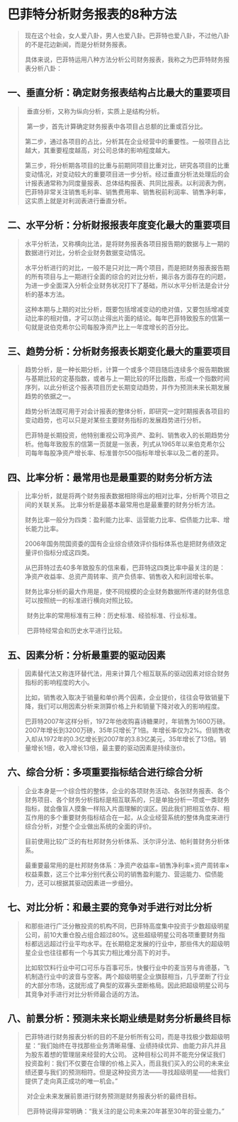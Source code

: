# 巴菲特分析财务报表的8种方法

>   ​		现在这个社会，女人爱八卦，男人也爱八卦。巴菲特也爱八卦，不过他八卦的不是花边新闻，而是分析财务报表。
>
>   ​		具体来说，巴菲特运用八种方法分析公司财务报表，我称之为巴菲特财务报表分析八卦：

## 一、垂直分析：确定财务报表结构占比最大的重要项目

>   ​		垂直分析，又称为纵向分析，实质上是结构分析。
>
>   ​		第一步，首先计算确定财务报表中各项目占总额的比重或百分比。
>
>   ​		第二步，通过各项目的占比，分析其在企业经营中的重要性。一般项目占比越大，其重要程度越高，对公司总体的影响程度越大。
>
>   ​		第三步，将分析期各项目的比重与前期同项目比重对比，研究各项目的比重变动情况，对变动较大的重要项目进一步分析。经过垂直分析法处理后的会计报表通常称为同度量报表、总体结构报表、共同比报表。以利润表为例，巴菲特非常关注销售毛利率、销售费用率、销售税前利润率、销售净利率，这实质上就是对利润表进行垂直分析。

## 二、水平分析：分析财报报表年度变化最大的重要项目

>   ​		水平分析法，又称横向比法，是将财务报表各项目报告期的数据与上一期的数据进行对比，分析企业财务数据变动情况。
>
>   ​		水平分析进行的对比，一般不是只对比一两个项目，而是把财务报表报告期的所有项目与上一期进行全面的综合的对比分析，揭示各方面存在的问题，为进一步全面深入分析企业财务状况打下了基础，所以水平分析法是会计分析的基本方法。
>
>   ​		这种本期与上期的对比分析，既要包括增减变动的绝对值，又要包括增减变动比率的相对值，才可以防止得出片面的结论。每年巴菲特致股东的信第一句就是说伯克希尔公司每股净资产比上一年度增长的百分比。

## 三、趋势分析：分析财务报表长期变化最大的重要项目

>   ​		趋势分析，是一种长期分析，计算一个或多个项目随后连续多个报告期数据与基期比较的定基指数，或者与上一期比较的环比指数，形成一个指数时间序列，以此分析这个报表项目历史长期变动趋势，并作为预测未来长期发展趋势的依据之一。
>
>   ​		趋势分析法既可用于对会计报表的整体分析，即研究一定时期报表各项目的变动趋势，也可以只是对某些主要财务指标的发展趋势进行分析。
>
>   ​		巴菲特是长期投资，他特别重视公司净资产、盈利、销售收入的长期趋势分析。他每年致股东的信第一页就是一张表，列式从1965年以来伯克希尔公司每年每股净资产增长率、标准普尔500指标年增长率以及二者的差异。

## 四、比率分析：最常用也是最重要的财务分析方法

>   ​		比率分析，就是将两个财务报表数据相除得出的相对比率，分析两个项目之间的关联关系。		比率分析是最基本最常用也是最重要的财务分析方法。
>
>   ​		财务比率一般分为四类：盈利能力比率、运营能力比率、偿债能力比率、增长能力比率。
>
>   ​		2006年国务院国资委的国有企业综合绩效评价指标体系也是把财务绩效定量评价指标分成这四类。
>
>   ​		从巴菲特过去40多年致股东的信来看，巴菲特这四类比率中最关注的是：净资产收益率、总资产周转率、资产负债率、销售收入和利润增长率。
>
>   ​		财务比率分析的最大作用是，使不同规模的企业财务数据所传递的财务信息可以按照统一的标准进行横向对照比较。
>
>   ​		财务比率的常用标准有三种：历史标准、经验标准、行业标准。
>
>   ​		巴菲特经常会和历史水平进行比较。

## 五、因素分析：分析最重要的驱动因素

>   ​		因素替代法又称连环替代法，用来计算几个相互联系的驱动因素对综合财务指标的影响程度的大小。
>
>   ​		比如，销售收入取决于销量和单价两个因素，企业提价，往往会导致销量下降，我们可以用因素分析来测算价格上升和销量下降对收入的影响程度。
>
>   ​		巴菲特2007年这样分析，1972年他收购喜诗糖果时，年销售为1600万磅。2007年增长到3200万磅，35年只增长了1倍。年增长率仅为2%。但销售收入却从1972年的0.3亿增长到2007年的3.83亿美元，35年增长了13倍。销量增长1倍，收入增长13倍，最主要的驱动因素是持续涨价。

## 六、综合分析：多项重要指标结合进行综合分析

>   ​		企业本身是一个综合性的整体，企业的各项财务活动、各张财务报表、各个财务项目、各个财务分析指标是相互联系的，只是单独分析一项或一类财务指标，就会像盲人摸象一样陷入片面理解的误区。因此我们把相互依存、相互作用的多个重要财务指标结合在一起，从企业经营系统的整体角度来进行综合分析，对整个企业做出系统的全面的评价。
>
>   ​		目前使用比较广泛的有杜邦财务分析体系、沃尔评分法、帕利普财务分析体系。
>
>   ​		最重要最常用的是杜邦财务体系：净资产收益率=销售净利率×资产周转率×权益乘数，这三个比率分别代表公司的销售盈利能力、营运能力、偿债能力，还可以根据其驱动因素进一步细分。

## 七、对比分析：和最主要的竞争对手进行对比分析

>   ​		和那些进行广泛分散投资的机构不同，巴菲特高度集中投资于少数超级明星公司，前10大重仓股占组合超过80%。这些超级明星公司各项重要财务指标都远远超过行业平均水平。在长期稳定发展的行业中，那些伟大的超级明星企业也往往都有一个与其实力相比难分高下的对手。
>
>   ​		比如软饮料行业中可口可乐与百事可乐，快餐行业中的麦当劳与肯德基，飞机制造行业中的波音与空客。两个超级明星企业旗鼓相当，几乎垄断了行业的大部分市场，这就形成了典型的双寡头垄断格局。因此把超级明星公司与其竞争对手进行对比分析师最合适的方法。

## 八、前景分析：预测未来长期业绩是财务分析最终目标

>   ​		巴菲特进行财务报表分析的目的不是分析所有公司，而是寻找极少数超级明星：“我们始终在寻找那些业务清晰易懂、业绩持续优异、由能力非凡并且为股东着想的管理层来经营的大公司。		这种目标公司并不能充分保证我们投资盈利：我们不仅要在合理的价格上买入，而且我们买入的公司的未来业绩还要与我们的预测相符。但是这种投资方法——寻找超级明星——给我们提供了走向真正成功的唯一机会。”
>
>   ​		对企业未来发展前景进行财务预测是财务报表分析的最终目标。
>
>   ​		巴菲特说得非常明确：“我关注的是公司未来20年甚至30年的营业能力。”

